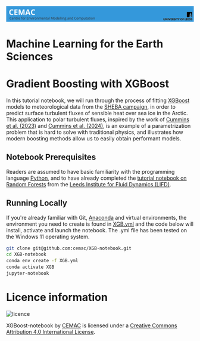 <div align="center">
<a href="https://www.cemac.leeds.ac.uk/">
  <img src="https://github.com/cemac/cemac_generic/blob/master/Images/cemac.png"></a>
  <br>
</div>

# Machine Learning for the Earth Sciences

# Gradient Boosting with XGBoost

In this tutorial notebook, we will run through the process of fitting [XGBoost](https://xgboost.readthedocs.io/en/stable/) models to meteorological data from the [SHEBA campaign](https://www.eol.ucar.edu/field_projects/sheba), in order to predict surface turbulent fluxes of sensible heat over sea ice in the Arctic. This application to polar turbulent fluxes, inspired by the work of [Cummins et al. (2023)](https://doi.org/10.1029/2023GL105698) and [Cummins et al. (2024)](https://doi.org/10.1007/s10546-023-00852-8), is an example of a parametrization problem that is hard to solve with traditional physics, and illustrates how modern boosting methods allow us to easily obtain performant models.

## Notebook Prerequisites

Readers are assumed to have basic familiarity with the programming language [Python](https://www.python.org/), and to have already completed the [tutorial notebook on Random Forests](https://github.com/cemac/LIFD_RandomForests) from the [Leeds Institute for Fluid Dynamics (LIFD)](https://fluids.leeds.ac.uk/).

## Running Locally

If you're already familiar with Git, [Anaconda](https://conda.io/projects/conda/en/latest/user-guide/getting-started.html) and virtual environments, the environment you need to create is found in [XGB.yml](XGB.yml) and the code below will install, activate and launch the notebook. The .yml file has been tested on the Windows 11 operating system.

```bash
git clone git@github.com:cemac/XGB-notebook.git
cd XGB-notebook
conda env create -f XGB.yml
conda activate XGB
jupyter-notebook
```

# Licence information #

![licence](https://i.creativecommons.org/l/by/4.0/88x31.png)

XGBoost-notebook by [CEMAC](https://www.cemac.leeds.ac.uk/) is licensed under a [Creative Commons Attribution 4.0 International License](https://creativecommons.org/licenses/by/4.0/).
